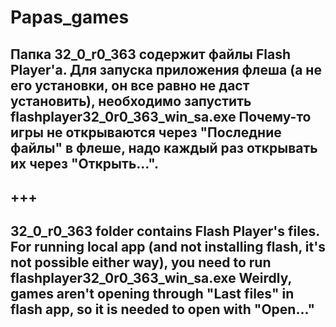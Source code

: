 # Papas_games
Папка 32_0_r0_363 содержит файлы Flash Player'а. Для запуска приложения флеша (а не его установки, он все равно не даст установить), необходимо запустить  flashplayer32_0r0_363_win_sa.exe 
Почему-то игры не открываются через "Последние файлы" в флеше, надо каждый раз открывать их через "Открыть...". 
---
+++
---
32_0_r0_363 folder contains Flash Player's files. For running local app (and not installing flash, it's not possible either way), you need to run flashplayer32_0r0_363_win_sa.exe
Weirdly, games aren't opening through "Last files" in flash app, so it is needed to open with "Open..."
---

